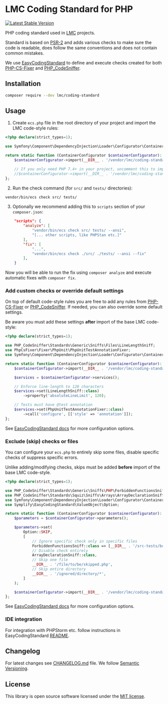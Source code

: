 # LMC Coding Standard for PHP

[![Latest Stable Version](https://img.shields.io/packagist/v/lmc/coding-standard.svg?style=flat-square)](https://packagist.org/packages/lmc/coding-standard)

PHP coding standard used in [LMC](https://www.lmc.eu/en/) projects.

Standard is based on [PSR-2](https://www.php-fig.org/psr/psr-2/) and adds various checks to make sure the code is readable,
does follow the same conventions and does not contain common mistakes.

We use [EasyCodingStandard] to define and execute checks created for both [PHP-CS-Fixer] and [PHP_CodeSniffer].

## Installation

```bash
composer require --dev lmc/coding-standard
```

## Usage

1. Create `ecs.php` file in the root directory of your project and import the LMC code-style rules:

```php
<?php declare(strict_types=1);

use Symfony\Component\DependencyInjection\Loader\Configurator\ContainerConfigurator;

return static function (ContainerConfigurator $containerConfigurator): void {
    $containerConfigurator->import(__DIR__ . '/vendor/lmc/coding-standard/ecs.php');

    // If you only need PHP 7.4+ in your project, uncomment this to import additional checks:
    //$containerConfigurator->import(__DIR__ . '/vendor/lmc/coding-standard/ecs-7.4.php');
};
```

2. Run the check command (for `src/` and `tests/` directories):

```bash
vendor/bin/ecs check src/ tests/
```

3. Optionally we recommend adding this to `scripts` section of your `composer.json`:

```json
    "scripts": {
        "analyze": [
            "vendor/bin/ecs check src/ tests/ --ansi",
            "[... other scripts, like PHPStan etc.]"
        ],
        "fix": [
            "...",
            "vendor/bin/ecs check ./src/ ./tests/ --ansi --fix"
        ],
    }
```

Now you will be able to run the fix using `composer analyze` and execute automatic fixes with `composer fix`.

### Add custom checks or override default settings

On top of default code-style rules you are free to add any rules from [PHP-CS-Fixer] or [PHP_CodeSniffer].
If needed, you can also override some default settings.

Be aware you must add these settings **after** import of the base LMC code-style:

```php
<?php declare(strict_types=1);

use PHP_CodeSniffer\Standards\Generic\Sniffs\Files\LineLengthSniff;
use PhpCsFixer\Fixer\PhpUnit\PhpUnitTestAnnotationFixer;
use Symfony\Component\DependencyInjection\Loader\Configurator\ContainerConfigurator;

return static function (ContainerConfigurator $containerConfigurator): void {
    $containerConfigurator->import(__DIR__ . '/vendor/lmc/coding-standard/ecs.php');

    $services = $containerConfigurator->services();

    // Enforce line-length to 120 characters
    $services->set(LineLengthSniff::class)
        ->property('absoluteLineLimit', 120);

    // Tests must have @test annotation
    $services->set(PhpUnitTestAnnotationFixer::class)
        ->call('configure', [['style' => 'annotation']]);
};
```

See [EasyCodingStandard docs](https://github.com/symplify/easy-coding-standard#configuration) for more configuration options.


### Exclude (skip) checks or files

You can configure your `ecs.php` to entirely skip some files, disable specific checks of suppress specific errors.

Unlike adding/modifying checks, skips must be added **before** import of the base LMC code-style.

```php
<?php declare(strict_types=1);

use PHP_CodeSniffer\Standards\Generic\Sniffs\PHP\ForbiddenFunctionsSniff;
use PHP_CodeSniffer\Standards\Squiz\Sniffs\Arrays\ArrayDeclarationSniff;
use Symfony\Component\DependencyInjection\Loader\Configurator\ContainerConfigurator;
use Symplify\EasyCodingStandard\ValueObject\Option;

return static function (ContainerConfigurator $containerConfigurator): void {
    $parameters = $containerConfigurator->parameters();

    $parameters->set(
        Option::SKIP,
        [
            // Ignore specific check only in specific files
            ForbiddenFunctionsSniff::class => [__DIR__ . '/src-tests/bootstrap.php'],
            // Disable check entirely
            ArrayDeclarationSniff::class,
            // Skip one file
            __DIR__ . '/file/to/be/skipped.php',
            // Skip entire directory
            __DIR__ . '/ignored/directory/*',
        ]
    );

    $containerConfigurator->import(__DIR__ . '/vendor/lmc/coding-standard/ecs.php');
};
```

See [EasyCodingStandard docs](https://github.com/symplify/easy-coding-standard#configuration) for more configuration options.

### IDE integration

For integration with PHPStorm etc. follow instructions in EasyCodingStandard [README](https://github.com/symplify/easy-coding-standard#your-ide-integration).

## Changelog
For latest changes see [CHANGELOG.md](CHANGELOG.md) file. We follow [Semantic Versioning](https://semver.org/).

## License
This library is open source software licensed under the [MIT license](LICENCE.md).

[PHP-CS-Fixer]: https://github.com/FriendsOfPHP/PHP-CS-Fixer
[PHP_CodeSniffer]: https://github.com/squizlabs/PHP_CodeSniffer
[EasyCodingStandard]: https://github.com/symplify/easy-coding-standard

